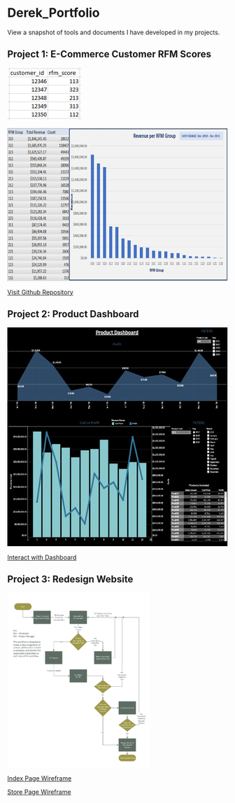 # Derek_Portfolio
View a snapshot of tools and documents I have developed in my projects. 


## Project 1: E-Commerce Customer RFM Scores

![](images/rfm-scores-view.PNG)

<img src="images/revenue-per-rfm-group.PNG" height=350 >

[Visit Github Repository](https://github.com/frankd123/RFM_Scores)

## Project 2: Product Dashboard

<img src="images/Product-Dashboard-screenshot.PNG" height=500 >

[Interact with Dashboard](https://public.tableau.com/views/ProductDashboard_16314197128400/Dashboard1?:language=en-US&:display_count=n&:origin=viz_share_link)



## Project 3: Redesign Website
<img src="images/LCL-Workflow.PNG" height=400 >

[Index Page Wireframe](https://github.com/frankd123/Derek_Portfolio/blob/main/images/LCL%20Knife%20Index%20Layout%201.3.pdf)

[Store Page Wireframe](https://github.com/frankd123/Derek_Portfolio/blob/main/images/LCL%20Knife%20Store%20Page%20Layout%201.5.pdf)

